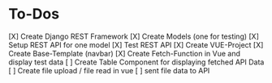 # To-Dos
[X] Create Django REST Framework
[X] Create Models (one for testing)
[X] Setup REST API for one model
[X] Test REST API
[X] Create VUE-Project
[X] Create Base-Template (navbar)
[X] Create Fetch-Function in Vue and display test data
[ ] Create Table Component for displaying fetched API Data
[ ] Create file upload / file read in vue
[ ] sent file data to API